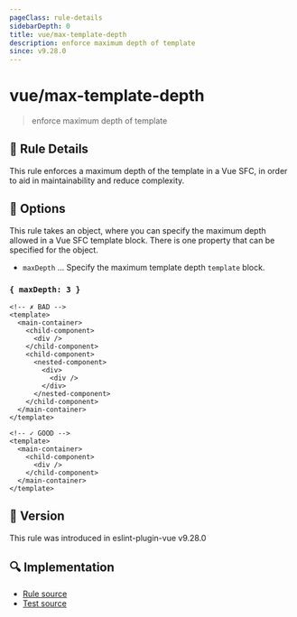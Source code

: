 ```yaml
---
pageClass: rule-details
sidebarDepth: 0
title: vue/max-template-depth
description: enforce maximum depth of template
since: v9.28.0
---
```


# vue/max-template-depth

> enforce maximum depth of template

## :book: Rule Details

This rule enforces a maximum depth of the template in a Vue SFC, in order to aid in maintainability and reduce complexity.

## :wrench: Options

This rule takes an object, where you can specify the maximum depth allowed in a Vue SFC template block.
There is one property that can be specified for the object.

- `maxDepth` ... Specify the maximum template depth `template` block.

### `{ maxDepth: 3 }`

<eslint-code-block :rules="{'vue/max-template-depth': ['error', { maxDepth: 3 }]}">

```vue
<!-- ✗ BAD -->
<template>
  <main-container>
    <child-component>
      <div />
    </child-component>
    <child-component>
      <nested-component>
        <div>
          <div />
        </div>
      </nested-component>
    </child-component>
  </main-container>
</template>
```

</eslint-code-block>

<eslint-code-block :rules="{'vue/max-template-depth': ['error', { maxDepth: 3 }]}">

```vue
<!-- ✓ GOOD -->
<template>
  <main-container>
    <child-component>
      <div />
    </child-component>
  </main-container>
</template>
```

</eslint-code-block>

## :rocket: Version

This rule was introduced in eslint-plugin-vue v9.28.0

## :mag: Implementation

- [Rule source](https://github.com/vuejs/eslint-plugin-vue/blob/master/lib/rules/max-template-depth.js)
- [Test source](https://github.com/vuejs/eslint-plugin-vue/blob/master/tests/lib/rules/max-template-depth.js)
